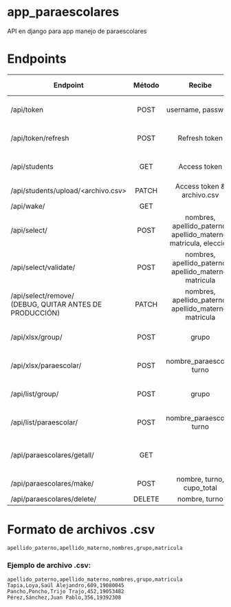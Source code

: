 # app_paraescolares
API en django para app manejo de paraescolares

# Endpoints

| Endpoint                           | Método  | Recibe                   | Regresa                      | Require autenticación |
| ---------------------------------- |:-------:|:------------------------:|:----------------------------:|:---------------------:|
| /api/token                         | POST    |username, password        |Refresh & access tokens       |No
| /api/token/refresh                 | POST    |Refresh token             |Refresh & access tokens       |No
| /api/students                      | GET     |Access token              |Array de todos los estudiantes|Sí
| /api/students/upload/<archivo.csv> | PATCH   |Access token & archivo.csv|200 OK / 401 Unauthorized     |Sí
| /api/wake/                         | GET     |                          |200 OK                        |No
| /api/select/                       | POST    |nombres, apellido_paterno, apellido_materno, matricula, eleccion|200 OK / 404 not found|No|
| /api/select/validate/              | POST    |nombres, apellido_paterno, apellido_materno, matricula|200 OK / 404 not found|No|
| /api/select/remove/ <br />(DEBUG, QUITAR ANTES DE PRODUCCIÓN)  | PATCH    |nombres, apellido_paterno, apellido_materno, matricula|200 OK / 404 not found|No|
| /api/xlsx/group/                   | POST     |grupo                     |Xlsx con alumnos del grupo    |Sí|
| /api/xlsx/paraescolar/             | POST     |nombre_paraescolar, turno             |Xlsx con alumnos de la paraescolar|Sí|
| /api/list/group/                   | POST     |grupo                     |Array con alumnos del grupo   |Sí|
| /api/list/paraescolar/             | POST     |nombre_paraescolar, turno             |Array con alumnos de la paraescolar|Sí|
| /api/paraescolares/getall/         | GET      |                          |Array con datos de todas las paraescolares|No|
| /api/paraescolares/make/           | POST     |nombre, turno, cupo_total |200 OK                        |Sí|
| /api/paraescolares/delete/         | DELETE   |nombre, turno             |200 OK                        |Sí|

# Formato de archivos .csv
```apellido_paterno,apellido_materno,nombres,grupo,matricula```
### Ejemplo de archivo .csv:
```
apellido_paterno,apellido_materno,nombres,grupo,matricula
Tapia,Loya,Saúl Alejandro,609,19080045
Pancho,Poncho,Trijo Trajo,452,19053482
Pérez,Sánchez,Juan Pablo,356,19392308
```

